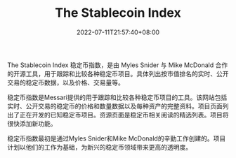 ﻿---
weight: 
title: "The Stablecoin Index"
description: "The Stablecoin Index 稳定币指数，是由 Myles Snider 与 Mike McDonald 合作的开源工具，用于跟踪和比较各种稳定币项目"
date: 2022-07-11T21:57:40+08:00
lastmod: 2022-07-11T16:45:40+08:00
draft: false
authors: ["浮尘"]
featuredImage: "the-stablecoin-index.jpg"
link: "https://stablecoinindex.com/"
tags: ["数据分析","The Stablecoin Index"]
categories: ["navigation"]
navigation: ["数据分析"]
lightgallery: true
toc: true
pinned: false
recommend: false
recommend1: false
---
The Stablecoin Index 稳定币指数，是由 Myles Snider 与 Mike McDonald 合作的开源工具，用于跟踪和比较各种稳定币项目。具体列出按市值排名的实时、公开交易的稳定币数据，以及价格、交易量等。



稳定币指数是Messari提供的用于跟踪和比较各种稳定币项目的工具。该网站包括实时、公开交易的稳定币的价格和数量数据以及每种资产的完整资料。项目页面列出了正在开发的已知稳定币项目。资源页面是稳定币相关阅读的精选列表。项目将很快添加新功能。

稳定币指数最初是通过Myles Snider和Mike McDonald的辛勤工作创建的。项目计划以他们的工作为基础，为新兴的稳定币领域带来更高的透明度。